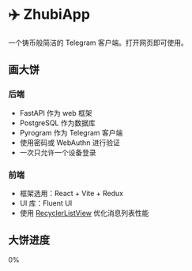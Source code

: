 # ✈️ ZhubiApp

一个铸币般简洁的 Telegram 客户端。打开网页即可使用。

## 画大饼

### 后端

- FastAPI 作为 web 框架
- PostgreSQL 作为数据库
- Pyrogram 作为 Telegram 客户端
- 使用密码或 WebAuthn 进行验证
- 一次只允许一个设备登录

### 前端
- 框架选用：React + Vite + Redux
- UI 库：Fluent UI
- 使用 [RecyclerListView](https://github.com/Flipkart/recyclerlistview) 优化消息列表性能


## 大饼进度

0%